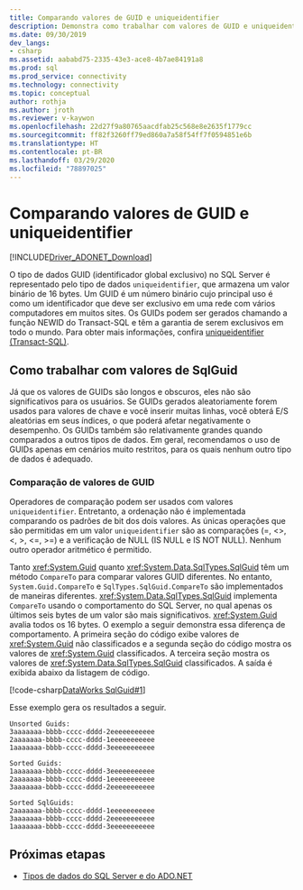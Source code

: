 ```yaml
---
title: Comparando valores de GUID e uniqueidentifier
description: Demonstra como trabalhar com valores de GUID e uniqueidentifier no SQL Server e .NET.
ms.date: 09/30/2019
dev_langs:
- csharp
ms.assetid: aababd75-2335-43e3-ace8-4b7ae84191a8
ms.prod: sql
ms.prod_service: connectivity
ms.technology: connectivity
ms.topic: conceptual
author: rothja
ms.author: jroth
ms.reviewer: v-kaywon
ms.openlocfilehash: 22d27f9a80765aacdfab25c568e8e2635f1779cc
ms.sourcegitcommit: ff82f3260ff79ed860a7a58f54ff7f0594851e6b
ms.translationtype: HT
ms.contentlocale: pt-BR
ms.lasthandoff: 03/29/2020
ms.locfileid: "78897025"
---
```

# <a name="comparing-guid-and-uniqueidentifier-values"></a>Comparando valores de GUID e uniqueidentifier

[!INCLUDE[Driver_ADONET_Download](../../../includes/driver_adonet_download.md)]

O tipo de dados GUID (identificador global exclusivo) no SQL Server é representado pelo tipo de dados `uniqueidentifier`, que armazena um valor binário de 16 bytes. Um GUID é um número binário cujo principal uso é como um identificador que deve ser exclusivo em uma rede com vários computadores em muitos sites. Os GUIDs podem ser gerados chamando a função NEWID do Transact-SQL e têm a garantia de serem exclusivos em todo o mundo. Para obter mais informações, confira [uniqueidentifier (Transact-SQL)](../../../t-sql/data-types/uniqueidentifier-transact-sql.md).  
  
## <a name="working-with-sqlguid-values"></a>Como trabalhar com valores de SqlGuid  
Já que os valores de GUIDs são longos e obscuros, eles não são significativos para os usuários. Se GUIDs gerados aleatoriamente forem usados para valores de chave e você inserir muitas linhas, você obterá E/S aleatórias em seus índices, o que poderá afetar negativamente o desempenho. Os GUIDs também são relativamente grandes quando comparados a outros tipos de dados. Em geral, recomendamos o uso de GUIDs apenas em cenários muito restritos, para os quais nenhum outro tipo de dados é adequado.  
  
### <a name="comparing-guid-values"></a>Comparação de valores de GUID  
Operadores de comparação podem ser usados com valores `uniqueidentifier`. Entretanto, a ordenação não é implementada comparando os padrões de bit dos dois valores. As únicas operações que são permitidas em um valor `uniqueidentifier` são as comparações (=, <>, \<, >, \<=, >=) e a verificação de NULL (IS NULL e IS NOT NULL). Nenhum outro operador aritmético é permitido.  
  
Tanto <xref:System.Guid> quanto <xref:System.Data.SqlTypes.SqlGuid> têm um método `CompareTo` para comparar valores GUID diferentes. No entanto, `System.Guid.CompareTo` e `SqlTypes.SqlGuid.CompareTo` são implementados de maneiras diferentes. <xref:System.Data.SqlTypes.SqlGuid> implementa `CompareTo` usando o comportamento do SQL Server, no qual apenas os últimos seis bytes de um valor são mais significativos. <xref:System.Guid> avalia todos os 16 bytes. O exemplo a seguir demonstra essa diferença de comportamento. A primeira seção do código exibe valores de <xref:System.Guid> não classificados e a segunda seção do código mostra os valores de <xref:System.Guid> classificados. A terceira seção mostra os valores de <xref:System.Data.SqlTypes.SqlGuid> classificados. A saída é exibida abaixo da listagem de código.  
  
[!code-csharp[DataWorks SqlGuid#1](~/../sqlclient/doc/samples/SqlGuid.cs#1)]
  
Esse exemplo gera os resultados a seguir.  
  
```console
Unsorted Guids:  
3aaaaaaa-bbbb-cccc-dddd-2eeeeeeeeeee  
2aaaaaaa-bbbb-cccc-dddd-1eeeeeeeeeee  
1aaaaaaa-bbbb-cccc-dddd-3eeeeeeeeeee  
  
Sorted Guids:  
1aaaaaaa-bbbb-cccc-dddd-3eeeeeeeeeee  
2aaaaaaa-bbbb-cccc-dddd-1eeeeeeeeeee  
3aaaaaaa-bbbb-cccc-dddd-2eeeeeeeeeee  
  
Sorted SqlGuids:  
2aaaaaaa-bbbb-cccc-dddd-1eeeeeeeeeee  
3aaaaaaa-bbbb-cccc-dddd-2eeeeeeeeeee  
1aaaaaaa-bbbb-cccc-dddd-3eeeeeeeeeee  
```  
  
## <a name="next-steps"></a>Próximas etapas
- [Tipos de dados do SQL Server e do ADO.NET](sql-server-data-types.md)
